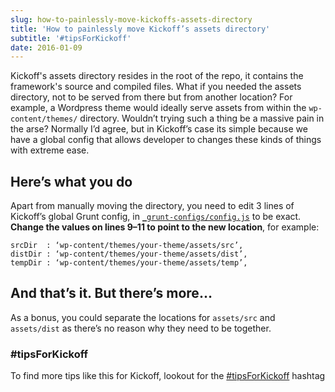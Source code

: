 ```yaml
---
slug: how-to-painlessly-move-kickoffs-assets-directory
title: 'How to painlessly move Kickoff’s assets directory'
subtitle: '#tipsForKickoff'
date: 2016-01-09
---
```


Kickoff's assets directory resides in the root of the repo, it contains the framework's source and compiled files. What if you needed the assets directory, not to be served from there but from another location? For example, a Wordpress theme would ideally serve assets from within the `wp-content/themes/` directory. Wouldn’t trying such a thing be a massive pain in the arse? Normally I’d agree, but in Kickoff’s case its simple because we have a global config that allows developer to changes these kinds of things with extreme ease.

## Here’s what you do

Apart from manually moving the directory, you need to edit 3 lines of Kickoff’s global Grunt config, in [`_grunt-configs/config.js`](https://github.com/TryKickoff/kickoff/blob/master/_grunt-configs/config.js#L9-L11) to be exact. **Change the values on lines 9–11 to point to the new location**, for example:

```
srcDir  : ‘wp-content/themes/your-theme/assets/src’,
distDir : ‘wp-content/themes/your-theme/assets/dist’,
tempDir : ‘wp-content/themes/your-theme/assets/temp’,
```

## And that’s it. But there’s more…

As a bonus, you could separate the locations for `assets/src` and `assets/dist` as there’s no reason why they need to be together.

### #tipsForKickoff

To find more tips like this for Kickoff, lookout for the [#tipsForKickoff](https://twitter.com/hashtag/tipsForKickoff?f=tweets) hashtag
